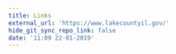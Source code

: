 ```yaml
---
title: Links
external_url: 'https://www.lakecountyil.gov/'
hide_git_sync_repo_link: false
date: '11:09 22-01-2019'
---
```


